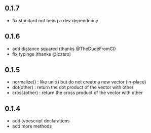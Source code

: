 ## 0.1.7
* fix standard not being a dev dependency

## 0.1.6

* add distance squared (thanks @TheDudeFromCI)
* fix typings (thanks @iczero)

## 0.1.5

* normalize() : like unit() but do not create a new vector (in-place)
* dot(other) : return the dot product of the vector with other
* cross(other) : return the cross product of the vector with other


## 0.1.4

* add typescript declarations
* add more methods
